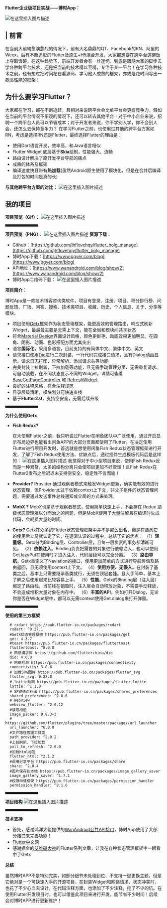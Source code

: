 **Flutter企业级项目实战——博时App：**

![在这里插入图片描述](https://img-blog.csdnimg.cn/904c9f0501a6437f8f66284a020319b7.png?x-oss-process=image/watermark,type_ZHJvaWRzYW5zZmFsbGJhY2s,shadow_50,text_Q1NETiBA5a626am55YWt5pyI5aSp,size_20,color_FFFFFF,t_70,g_se,x_16#pic_center)

## | 前言
在当前大前端愈演愈烈的情况下，前有大名鼎鼎的QT、Facebook的RN、阿里的Weex，后有不断追赶的Flutter及原生+H5混合开发，大家都想要在跨平台这碗饭上夺取饭碗。在这种趋势下，前端开发者会有一丝迷惘，到底是跟随大家的脚步去学各种跨平台技术，还是把当前的技术精以至精，专注于某一平台！在学习各种技术之前，也有想过把时间花在看源码、学习他人成熟的框架，亦或是花时间写出一款高性能的框架！

## 为什么要学习Flutter？
大家都在学习，都在不断追赶，且相对来说跨平台会比单平台会更有竞争力，假如在当前的平台情况不乐观的情况下，还可以转去其他平台！对于中小企业来说，招聘一个跨平台人员可以节省成本；对于开发者来说，你不学别人学，你不会别人会，还怎么去保持竞争力？
在学习Flutter之前，也使用过其他的跨平台方案如RN，考虑是选择RN还是Flutter，最终选择Flutter的理由是：

 - 使用Dart语言开发，效率高，和Java语言相似
 - Flutter Widget 底层基于**Skia**绘制，性能强大、流畅
 - 路由设计解决了原开发平台导航的痛点
 - 成熟的体系及框架
 - 编译速度快且带有**热加载**(虽然Android原生使用了模块化，但是在合并后编译及打包的时间是真的长)

**与其他跨平台方案的对比：**
![在这里插入图片描述](https://img-blog.csdnimg.cn/a621d1519e4444898df8a3750826c5a2.png)

## 我的项目
**项目预览（Gif）：**
![在这里插入图片描述](https://img-blog.csdnimg.cn/19d66d9b9bcc42198eb267e960605da5.gif#pic_center)
<hr style=" border:solid; width:100px; height:1px;" color=#000000 size=1">

**项目预览（PNG）：**
![在这里插入图片描述](https://img-blog.csdnimg.cn/2f56f2f805b647dc93294b7eaa8ba350.jpg?x-oss-process=image/watermark,type_ZHJvaWRzYW5zZmFsbGJhY2s,shadow_50,text_Q1NETiBA5a626am55YWt5pyI5aSp,size_20,color_FFFFFF,t_70,g_se,x_16#pic_center)
**资源下载：**

 - Github：[https://github.com/jhflovehqy/flutter_bolg_manage](https://github.com/jhflovehqy/flutter_bolg_manage)
 - 博时App下载：[https://www.pgyer.com/blog](https://www.pgyer.com/blog)
 - API地址：[https://www.wanandroid.com/blog/show/2](https://www.wanandroid.com/blog/show/2)
 - 博时App二维码下载：
 ![在这里插入图片描述](https://img-blog.csdnimg.cn/e98fa170641f467aa4118b87b79dcc26.png)

**项目简介：**

博时App是一款技术博客咨询类软件，项目有登录、注册、项目、积分排行榜、问题反馈、广场、问答、搜索、技术类项目、收藏、历史、个人信息、关于、分享等模块。

 - 项目使用[Getx](https://pub.flutter-io.cn/packages/get)框架作为状态管理框架，能更高效的管理路由，响应式刷新Widget，最最最主要是无需上下文，能在全局和模块间共享状态
 - 符合[Material Design](https://developer.android.google.cn/guide/topics/ui/look-and-feel)界面设计风格，颜色更鲜艳，动画效果更加明显，在圆角、阴影、动画、色彩搭配方面尤其突出
 - 语言**国际化**，采用多语言，目前支持的有简体中文、繁体中文、英文
 - 请求接口使用[Dio](https://github.com/flutterchina/dio)进行二次封装，一行代码完成接口请求，且有Dialog动画显示、请求日志打印、异常解析、添加请求头等功能
 - 完美封装上拉刷新，下拉加载等功能，且无需手动管理分页、无需重复请求、可自动装载，在不同状态显示不同的Widget，详情可查看[BaseGetPageController](https://github.com/jhflovehqy/flutter_bolg_manage/blob/master/lib/base/get/controller/base_page_controller.dart) 和 [RefreshWidget](https://github.com/jhflovehqy/flutter_bolg_manage/blob/master/lib/widget/pull_smart_refresher.dart)
 - 良好的注释风格，符合注释规范
 - 目录层级清晰，模块划分可快速查找
 - 基于**Flutter2.0**，支持空安全，无需后续升级

<hr style=" border:solid; width:100px; height:1px;" color=#000000 size=1">

**为什么使用Getx**

 - **Fish Redux?**

   在未使用Flutter之前，我只听说过Flutter在闲鱼团队中广泛使用，通过开启显示布局边界也能看出闲鱼APP的大部分页面都使用了Flutter。在决定使用Flutter进行项目开发时，首选就是想使用闲鱼Fish Redux状态管理框架进行开发，了解了Fish Redux使用方法、优缺点后，通过插件生成模板代码后是这样的：
   ![在这里插入图片描述](https://img-blog.csdnimg.cn/fd3d77c7ad1b4bce9027369307fef376.png)
   我觉得对于中小型项目来说，使用Fish Redux反而是一种累赘，太多的结构分离只会使项目更加不好管理！且Fish Redux在Flutter2发布之后迟迟未支持空安全，稳定性不言而喻！
   
 - **Provider?**
Provider 通过观察者模式来触发Widget更新，确实能有效的进行状态管理，但Provider太过于依赖context上下文，非父子组件的状态管理问题，需要通过发送事件总线通知或全局的方式来处理。

 - **MobX ?**
MobX也是基于观察者模式，使用简单快速上手，不会存在 Redux 顶级状态管理难以分而治之的问题，但是MobX使用了大量注解且在编译时生成代码，会耗费大量的时间。

 - **Getx?**
 Getx在众多的Flutter状态管理框架中并不是那么出名，但是在熟悉它的使用后立马就认定了它，在逐渐认识的过程中，总结了它的优点：
（1）**轻量级**。Getx分为Binding层、Controller层，且每一层负责的事务都清晰可见。
（2）**依赖注入**。Binding负责把需要的对象进行依赖注入，也可以使用Get.lazyPut在使用时才进入注入，代码层级可以完全分离。
（3）**路由导航**。Getx重定义了Naviation的接口，使用更加简单的方式进行导航传值及路由返回，且无须使用context上下文。
（4）**使用方便、无侵入**。在封装了基类之后，基本上只需要继承基类就行，无须在顶层套娃。且入手简单，基本上了解之后使用起来比较容易上手。
（5）**性能**。Getx的Binding层（注入层）绑定了路由栈，当前栈在销毁时，注入层会自动释放对象，不需要手动释放，不会造成堆积大量对象在内存中。
（6）**丰富的API**。例如打开Dialog，无论你是否在Widget层中，都可以无需context使用Get.dialog来打开弹窗。


<hr style=" border:solid; width:100px; height:1px;" color=#000000 size=1">

**使用的第三方框架**

```
  # rxdart https://pub.flutter-io.cn/packages/rxdart
  rxdart: ^0.27.1
  #GetX状态管理框架 https://pub.flutter-io.cn/packages/get
  get: 4.3.7
  #toast https://pub.flutter-io.cn/packages/fluttertoast
  fluttertoast: ^8.0.8
  # 网络请求库 https://github.com/flutterchina/dio
  dio: 4.0.0
  # 网络检测 https://pub.flutter-io.cn/packages/connectivity
  connectivity: 3.0.6
  # 加载SVG图片 https://pub.flutter-io.cn/packages/flutter_svg
  flutter_svg: 0.22.0
  # lottie动画 https://pub.flutter-io.cn/packages/flutter_lottie
  lottie: ^1.1.0
  # SP键值对存储 https://pub.flutter-io.cn/packages/shared_preferences
  shared_preferences: ^2.0.6
  # WebView
  webview_flutter: ^2.0.12
  #读取相册
  image_picker: 0.8.3+3
  # https://github.com/flutter/plugins/tree/master/packages/url_launcher
  url_launcher: ^6.0.9
  #文件路径管理工具类
  path_provider: ^2.0.2
  #上拉刷新、下拉加载
  pull_to_refresh: ^2.0.0
  #加载html标签
  flutter_html: ^2.1.2
  #调用分享平台 https://pub.flutter-io.cn/packages/share
  share: ^2.0.4
  #图片保存到本地 https://pub.flutter-io.cn/packages/image_gallery_saver
  image_gallery_saver: ^1.7.1
  #权限申请框架 https://pub.flutter-io.cn/packages/permission_handler
  permission_handler: ^8.1.6

```
<hr style=" border:solid; width:100px; height:1px;" color=#000000 size=1">

  **项目结构**
 ![在这里插入图片描述](https://img-blog.csdnimg.cn/f951ac1ad2d840f2ba2c37dbf0feb0a5.png?x-oss-process=image/watermark,type_ZHJvaWRzYW5zZmFsbGJhY2s,shadow_50,text_Q1NETiBA5a626am55YWt5pyI5aSp,size_11,color_FFFFFF,t_70,g_se,x_16)
<hr style=" border:solid; width:100px; height:1px;" color=#000000 size=1">

**技术支持**

 - 首先，感谢鸿洋大佬提供的[WanAndroid公共API接口](https://www.wanandroid.com/blog/show/2)，博时App使用了大部分接口来完善功能！
 - [Flutter中文网](https://flutterchina.club/docs/)
 - 感谢掘金的[艾维码大神](https://juejin.cn/user/729731450022440/posts)的Flutter系列文章，让我在各种状态管理框架中一眼看中了Getx



**总结**

虽然博时APP不是特别完美，如部分细节未处理到位、不支持一键更换主题，但是它绝对是一个可快速入手的开源项目，在封装Widget和网络请求、状态冲突时，也花了不少心血去设计，在代码注释方面，也添加了不少注释，挖了不少的坑。在使用Flutter开发项目时，也可以借鉴此项目来进行开发，能节省不少时间！后续会对博时APP进行更新维护！
